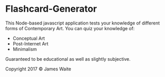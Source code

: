 # Flashcard-Generator

This Node-based javascript application tests your knowledge of different forms of Contemporary Art.
You can quiz your knowledge of:
- Conceptual Art
- Post-Internet Art
- Minimalism

Guaranteed to be educational as well as slightly subjective.

Copyright 2017 © James Waite